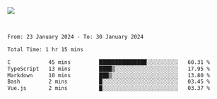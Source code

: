 ![](https://github-widgetbox.vercel.app/api/profile?username=meowkj&data=followers,repositories,stars,commits&theme=nautilus)

  

<br/>  



<!--START_SECTION:waka-->

```txt
From: 23 January 2024 - To: 30 January 2024

Total Time: 1 hr 15 mins

C            45 mins         ███████████████░░░░░░░░░░   60.31 %
TypeScript   13 mins         ████▒░░░░░░░░░░░░░░░░░░░░   17.95 %
Markdown     10 mins         ███▒░░░░░░░░░░░░░░░░░░░░░   13.80 %
Bash         2 mins          █░░░░░░░░░░░░░░░░░░░░░░░░   03.45 %
Vue.js       2 mins          █░░░░░░░░░░░░░░░░░░░░░░░░   03.37 %
```

<!--END_SECTION:waka-->



